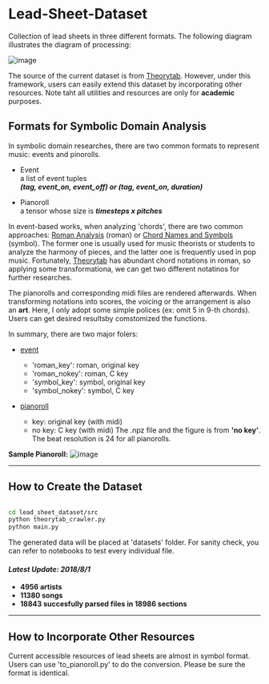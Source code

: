 # Lead-Sheet-Dataset

Collection of lead sheets in three different formats. The following diagram illustrates the diagram of processing:

![image](https://github.com/wayne391/Lead-Sheet-Analysis/blob/master/docs/diagram.PNG)

The source of the current dataset is from [Theorytab]. However, under this framework, users can easily extend this dataset by incorporating other resources. Note taht all utilities and resources are only for **academic** purposes.


## Formats for Symbolic Domain Analysis
In symbolic domain researches, there are two common formats to represent music: events and pinorolls.
* Event <br>
    a list of event tuples <br>
    ***(tag, event_on, event_off) or (tag, event_on, duration)***


* Pianoroll <br>
    a tensor whose size is ***timesteps x pitches***

In event-based works, when analyzing 'chords', there are two common approaches: [Roman Analysis] (roman) or [Chord Names and Symbols] (symbol). The former one is usually used for music theorists  or students to analyze the harmony of pieces, and the latter one is frequently used in pop music. Fortunately, [Theorytab] has abundant chord notations in roman, so applying some transformationa, we can get two different notatinos for further researches.

The pianorolls and corresponding midi files are rendered afterwards. When transforming notations into scores, the voicing or the arrangement is also an **art**. Here, I only adopt some simple polices (ex: omit 5 in 9-th chords). Users can get desired resultsby comstomized the functions.

In summary, there are two major folers:
* [event] <br>
    * 'roman_key': roman, original key
    * 'roman_nokey': roman, C key
    * 'symbol_key': symbol, original key
    * 'symbol_nokey': symbol, C key

* [pianoroll] <br>
    * key: original key (with midi)
    * no key: C key (with midi)
    The .npz file and the figure is from **'no key'**. The beat resolution is 24 for all pianorolls.

**Sample Pianoroll:**
![image](https://github.com/wayne391/List-of-Symbolic-Musical-Datasets/blob/master/docs/hey_jude_chorus.PNG)

---------

## How to Create the Dataset

```bash

cd lead_sheet_dataset/src
python theorytab_crawler.py
python main.py
```
The generated data will be placed at 'datasets' folder.
For sanity check, you can refer to notebooks to test every individual file.

#### *Latest Update: 2018/8/1*
* **4956 artists**
* **11380 songs**
* **18843 succesfully parsed files in 18986 sections**
---------

## How to Incorporate Other Resources

Current accessible resources of lead sheets are almost in symbol format. Users can use 'to_pianoroll.py' to do the conversion. Please be sure the format is identical.



[Theorytab]:https://www.hooktheory.com/site
[Roman analysis]:https://en.wikipedia.org/wiki/Roman_numeral_analysis
[chord names and symbols]:https://en.wikipedia.org/wiki/Chord_names_and_symbols_(popular_music)
[event]:https://github.com/wayne391/Lead-Sheet-Analysis/tree/master/lead_sheet_dataset/datasets/event/
[pianoroll]:https://github.com/wayne391/Lead-Sheet-Analysis/tree/master/lead_sheet_dataset/datasets/pianoroll/
[notebooks]:https://github.com/wayne391/Lead-Sheet-Analysis/tree/master/lead_sheet_dataset/notebooks
